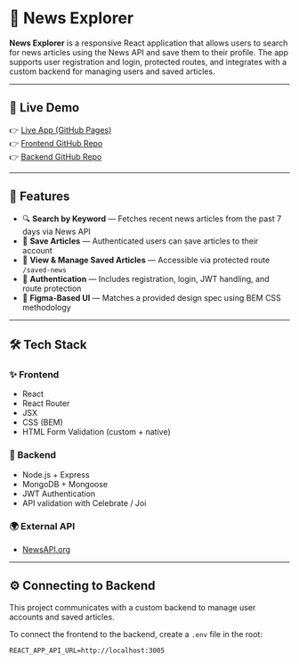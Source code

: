 
# 📰 News Explorer

**News Explorer** is a responsive React application that allows users to search for news articles using the News API and save them to their profile. The app supports user registration and login, protected routes, and integrates with a custom backend for managing users and saved articles.

---

## 🔗 Live Demo

👉 [Live App (GitHub Pages)](https://jmik-thang.github.io/newsExplorer_react/)  
👉 [Frontend GitHub Repo](https://github.com/JMIK-THANG/newsExplorer-react)  
👉 [Backend GitHub Repo](https://github.com/JMIK-THANG/final_project_express)

---

## 📌 Features

- 🔍 **Search by Keyword** — Fetches recent news articles from the past 7 days via News API
- 💾 **Save Articles** — Authenticated users can save articles to their account
- 🧾 **View & Manage Saved Articles** — Accessible via protected route `/saved-news`
- 🔐 **Authentication** — Includes registration, login, JWT handling, and route protection
- 🎨 **Figma-Based UI** — Matches a provided design spec using BEM CSS methodology

---

## 🛠 Tech Stack

### ✨ Frontend
- React
- React Router
- JSX
- CSS (BEM)
- HTML Form Validation (custom + native)

### 🔗 Backend
- Node.js + Express
- MongoDB + Mongoose
- JWT Authentication
- API validation with Celebrate / Joi

### 🌍 External API
- [NewsAPI.org](https://newsapi.org/)

---

## ⚙️ Connecting to Backend

This project communicates with a custom backend to manage user accounts and saved articles.

To connect the frontend to the backend, create a `.env` file in the root:

```env
REACT_APP_API_URL=http://localhost:3005
